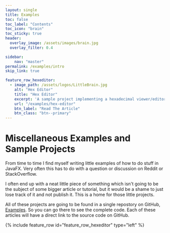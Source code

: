 ```yaml
---
layout: single
title: Examples
toc: false
toc_label: "Contents"
toc_icon: "brain"
toc_sticky: true
header:
  overlay_image: /assets/images/brain.jpg
  overlay_filter: 0.4

sidebar:
    nav: "master"
permalink: /examples/intro
skip_link: true

feature_row_hexeditor:
  - image_path: /assets/logos/LittleBrain.jpg
    alt: "Hex Editor"
    title: "Hex Editor"
    excerpt: 'A sample project implementing a hexadecimal viewer/editor in a ListView'
    url: "/examples/hex-editor"
    btn_label: "Read The Article"
    btn_class: "btn--primary"
---
```


# Miscellaneous Examples and Sample Projects

From time to time I find myself writing little examples of how to do stuff in JavaFX.  Very often this has to do with a question or discussion on Reddit or StackOverflow.

I often end up with a neat little piece of something which isn't going to be the subject of some bigger article or tutorial, but it would be a shame to just lose track of it and not publish it.  This is a home for those little projects.  

All of these projects are going to be found in a single repostory on GitHub, [Examples](https://github.com/PragmaticCoding/Examples).  So you can go there to see the complete code.  Each of these articles will have a direct link to the source code on GitHub.

{% include feature_row id="feature_row_hexeditor" type="left" %}
